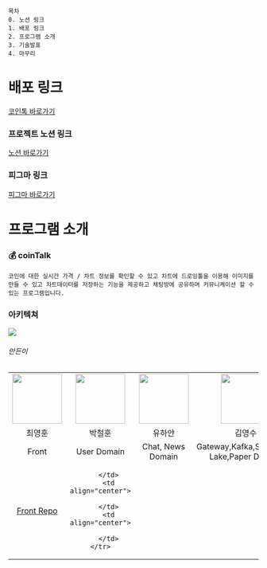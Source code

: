 ```
목차
0. 노션 링크
1. 배포 링크
2. 프로그램 소개
3. 기술발표
4. 마무리
```

# 배포 링크

[코인톡 바로가기](https://cointalk.wachsenhaus.com)

### 프로젝트 노션 링크

[노션 바로가기](https://sprinkle-harmony-6dc.notion.site/SR-4ba2051778e14db6b845284ebb0bff17)

### 피그마 링크

[피그마 바로가기](https://www.figma.com/proto/ONa4Cdcphe8xCPxzgPSGVV/bitthumb-frontend?page-id=0%3A1&node-id=85%3A2898&viewport=241%2C48%2C0.35&scaling=scale-down&starting-point-node-id=66%3A1226)


# 프로그램 소개

### 💰 coinTalk
```
코인에 대한 실시간 가격 / 차트 정보를 확인할 수 있고 차트에 드로잉툴을 이용해 이미지를 만들 수 있고 차트데이터를 저장하는 기능을 제공하고 채팅방에 공유하며 커뮤니케이션 할 수 있는 프로그램입니다.
```

### 아키텍쳐
<img src="https://user-images.githubusercontent.com/59411545/168255526-dd05aabf-9ae4-4354-bb06-878103b6c5e3.png" widht="400px" />


###### 만든이
<table>
    <tr>
        <td align="center">
            <a href="https://github.com/"><img  width="100px" src="https://avatars.githubusercontent.com/u/59411545?v=4" /></a>
        </td>
        <td align="center">
            <a href="https://github.com/"><img  width="100px" src="https://avatars.githubusercontent.com/u/57323359?v=4" /></a>
        </td>
        <td align="center">
            <a href="https://github.com/"><img  width="100px" src="https://avatars.githubusercontent.com/u/73471529?v=4" /></a>
        </td>
        <td align="center">
            <a href="https://github.com/"><img  width="100px" src="https://avatars.githubusercontent.com/u/53042885?v=4" /></a>
        </td>  
    </tr>
    <tr>
        <td align="center">최영훈</td>
        <td align="center">박철훈</td>
        <td align="center">유하얀</td>
        <td align="center">김영수</td>
    </tr>
    <tr>
        <td align="center">Front</td>
        <td align="center">User Domain</td>
        <td align="center">Chat, News Domain</td>
        <td align="center">Gateway,Kafka,Slack,Data Lake,Paper Domain</td>
    </tr>
        <tr>
        <td align="center">
            <a href="https://github.com/dduckddack-coinTalk/front">Front Repo</a> 
        </td>
        <td align="center">
            
        </td>
        <td align="center">
        
        </td>
        <td align="center">
        
        </td>
    </tr>
</table>
